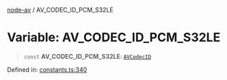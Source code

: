 [node-av](../globals.md) / AV\_CODEC\_ID\_PCM\_S32LE

# Variable: AV\_CODEC\_ID\_PCM\_S32LE

> `const` **AV\_CODEC\_ID\_PCM\_S32LE**: [`AVCodecID`](../type-aliases/AVCodecID.md)

Defined in: [constants.ts:340](https://github.com/seydx/av/blob/f8631fc881b394300b1479f511d55cf1c370a87f/src/constants/constants.ts#L340)

